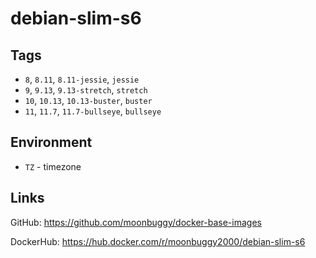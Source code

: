 # debian-slim-s6

## Tags
*   `8`, `8.11`, `8.11-jessie`, `jessie`
*   `9`, `9.13`, `9.13-stretch`, `stretch`
*   `10`, `10.13`, `10.13-buster`, `buster`
*   `11`, `11.7`, `11.7-bullseye`, `bullseye`

## Environment
*   `TZ`          - timezone

## Links
GitHub: <https://github.com/moonbuggy/docker-base-images>

DockerHub: <https://hub.docker.com/r/moonbuggy2000/debian-slim-s6>
